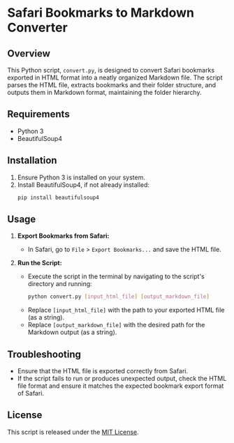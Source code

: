 # Safari Bookmarks to Markdown Converter

## Overview
This Python script, `convert.py`, is designed to convert Safari bookmarks exported in HTML format into a neatly organized Markdown file. The script parses the HTML file, extracts bookmarks and their folder structure, and outputs them in Markdown format, maintaining the folder hierarchy.

## Requirements
- Python 3
- BeautifulSoup4

## Installation
1. Ensure Python 3 is installed on your system.
2. Install BeautifulSoup4, if not already installed:
   ```bash
   pip install beautifulsoup4
   ```

## Usage
1. **Export Bookmarks from Safari:**
   - In Safari, go to `File` > `Export Bookmarks...` and save the HTML file.

2. **Run the Script:**
   - Execute the script in the terminal by navigating to the script's directory and running:
     ```bash
     python convert.py [input_html_file] [output_markdown_file]
     ```
   - Replace `[input_html_file]` with the path to your exported HTML file (as a string).
   - Replace `[output_markdown_file]` with the desired path for the Markdown output (as a string).

## Troubleshooting
- Ensure that the HTML file is exported correctly from Safari.
- If the script fails to run or produces unexpected output, check the HTML file format and ensure it matches the expected bookmark export format of Safari.

## License
This script is released under the [MIT License](https://opensource.org/licenses/MIT).
